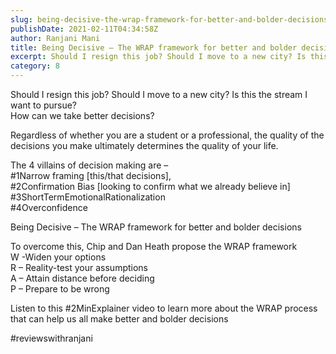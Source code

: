 ```yaml
---
slug: being-decisive-the-wrap-framework-for-better-and-bolder-decisions
publishDate: 2021-02-11T04:34:58Z
author: Ranjani Mani
title: Being Decisive – The WRAP framework for better and bolder decisions 
excerpt: Should I resign this job? Should I move to a new city? Is this the stream I want to pursue? How can we take better decisions? Regardless of whether you are a student or a professional, the quality of the decisions you make ultimately determines the quality of your life. The 4 villains of decision  ... 
category: 8
---
```


Should I resign this job? Should I move to a new city? Is this the stream I want to pursue?  
How can we take better decisions?

Regardless of whether you are a student or a professional, the quality of the decisions you make ultimately determines the quality of your life.

The 4 villains of decision making are –  
#1Narrow framing \[this/that decisions\],  
#2Confirmation Bias \[looking to confirm what we already believe in\]  
#3ShortTermEmotionalRationalization  
#4Overconfidence

Being Decisive – The WRAP framework for better and bolder decisions

To overcome this, Chip and Dan Heath propose the WRAP framework  
W -Widen your options  
R – Reality-test your assumptions  
A – Attain distance before deciding  
P – Prepare to be wrong

Listen to this #2MinExplainer video to learn more about the WRAP process that can help us all make better and bolder decisions

#reviewswithranjani